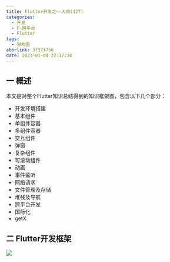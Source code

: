 ```yaml
---
title: Flutter开发之——大纲(127)
categories:
  - 开发
  - F-跨平台
  - Flutter
tags:
  - 架构图
abbrlink: 3f37f756
date: 2023-01-04 22:17:34
---
```

## 一 概述

本文是对整个Flutter知识总结得到的知识框架图，包含以下几个部分：

* 开发环境搭建
* 基本组件
* 单组件容器
* 多组件容器
* 交互组件
* 弹窗
* 复杂组件
* 可滚动组件
* 动画
* 事件监听
* 网络请求
* 文件管理及存储
* 堆栈及导航
* 跨平台开发
* 国际化
* getX

<!--more-->

## 二 Flutter开发框架

![][1]

[1]:https://cdn.jsdelivr.net/gh/PGzxc/CDN/blog-flutter/flutter-all-xmind-summary.png